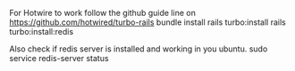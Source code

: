 For Hotwire to work follow the github guide line on
https://github.com/hotwired/turbo-rails
bundle install
rails turbo:install
rails turbo:install:redis

Also check if redis server is installed and working in you ubuntu.
sudo service redis-server status